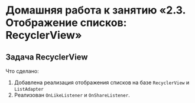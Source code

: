 # Домашняя работа к занятию «2.3. Отображение списков: RecyclerView»

## Задача RecyclerView

Что сделано:
1. Добавлена реализация отображения списков на базе `RecyclerView` и `ListAdapter`
1. Реализован `OnLikeListener` и `OnShareListener`.
